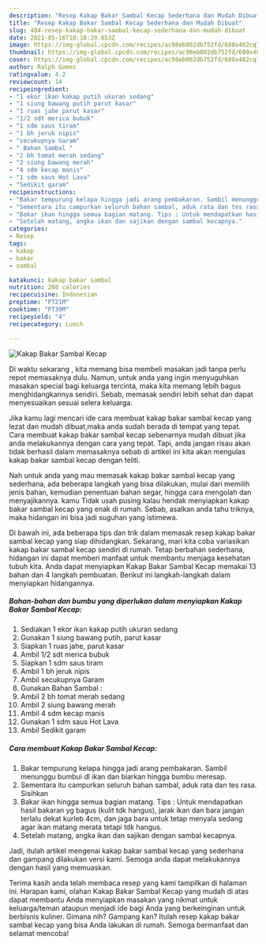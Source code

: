 ```yaml
---
description: "Resep Kakap Bakar Sambal Kecap Sederhana dan Mudah Dibuat"
title: "Resep Kakap Bakar Sambal Kecap Sederhana dan Mudah Dibuat"
slug: 404-resep-kakap-bakar-sambal-kecap-sederhana-dan-mudah-dibuat
date: 2021-05-16T10:18:29.653Z
image: https://img-global.cpcdn.com/recipes/ac98eb002db752fd/680x482cq70/kakap-bakar-sambal-kecap-foto-resep-utama.jpg
thumbnail: https://img-global.cpcdn.com/recipes/ac98eb002db752fd/680x482cq70/kakap-bakar-sambal-kecap-foto-resep-utama.jpg
cover: https://img-global.cpcdn.com/recipes/ac98eb002db752fd/680x482cq70/kakap-bakar-sambal-kecap-foto-resep-utama.jpg
author: Ralph Gomez
ratingvalue: 4.2
reviewcount: 14
recipeingredient:
- "1 ekor ikan kakap putih ukuran sedang"
- "1 siung bawang putih parut kasar"
- "1 ruas jahe parut kasar"
- "1/2 sdt merica bubuk"
- "1 sdm saus tiram"
- "1 bh jeruk nipis"
- "secukupnya Garam"
- " Bahan Sambal "
- "2 bh tomat merah sedang"
- "2 siung bawang merah"
- "4 sdm kecap manis"
- "1 sdm saus Hot Lava"
- "Sedikit garam"
recipeinstructions:
- "Bakar tempurung kelapa hingga jadi arang pembakaran. Sambil menunggu bumbui dl ikan dan biarkan hingga bumbu meresap."
- "Sementara itu campurkan seluruh bahan sambal, aduk rata dan tes rasa. Sisihkan"
- "Bakar ikan hingga semua bagian matang. Tips : Untuk mendapatkan hasil bakaran yg bagus (kulit tdk hangus), jarak ikan dan bara jangan terlalu dekat kurleb 4cm, dan jaga bara untuk tetap menyala sedang agar ikan matang merata tetapi tdk hangus."
- "Setelah matang, angka ikan dan sajikan dengan sambal kecapnya."
categories:
- Resep
tags:
- kakap
- bakar
- sambal

katakunci: kakap bakar sambal 
nutrition: 268 calories
recipecuisine: Indonesian
preptime: "PT21M"
cooktime: "PT39M"
recipeyield: "4"
recipecategory: Lunch

---
```



![Kakap Bakar Sambal Kecap](https://img-global.cpcdn.com/recipes/ac98eb002db752fd/680x482cq70/kakap-bakar-sambal-kecap-foto-resep-utama.jpg)

Di waktu  sekarang , kita memang bisa membeli masakan jadi tanpa perlu repot memasaknya dulu. Namun, untuk anda yang ingin menyuguhkan masakan special bagi keluarga tercinta, maka kita memang lebih bagus menghidangkannya sendiri. Sebab, memasak sendiri lebih sehat dan dapat menyesuaikan sesuai selera keluarga.

Jika kamu lagi mencari ide cara membuat kakap bakar sambal kecap yang lezat dan mudah dibuat,maka anda sudah berada di tempat yang tepat. Cara membuat kakap bakar sambal kecap  sebenarnya mudah dibuat jika anda melakukannya dengan cara yang tepat. Tapi, anda jangan risau akan tidak berhasil dalam memasaknya 
sebab di artikel ini kita akan mengulas kakap bakar sambal kecap dengan teliti.  



Nah untuk anda yang mau memasak kakap bakar sambal kecap yang sederhana, ada beberapa langkah yang bisa dilakukan, mulai dari memilih jenis bahan, kemudian penentuan bahan segar, hingga cara mengolah dan menyajikannya. kamu Tidak usah pusing kalau hendak menyiapkan kakap bakar sambal kecap yang enak di rumah. Sebab, asalkan anda  tahu triknya, maka hidangan ini bisa jadi suguhan yang istimewa.

Di bawah ini, ada beberapa tips dan trik dalam memasak resep kakap bakar sambal kecap yang siap dihidangkan. Sekarang, mari kita coba variasikan kakap bakar sambal kecap sendiri di rumah. Tetap berbahan sederhana, hidangan ini dapat memberi manfaat untuk membantu menjaga kesehatan tubuh kita. Anda dapat menyiapkan Kakap Bakar Sambal Kecap memakai 13 bahan dan 4 langkah pembuatan. Berikut ini langkah-langkah dalam menyiapkan hidangannya.

<!--inarticleads1-->

##### Bahan-bahan dan bumbu yang diperlukan dalam menyiapkan Kakap Bakar Sambal Kecap:

1. Sediakan 1 ekor ikan kakap putih ukuran sedang
1. Gunakan 1 siung bawang putih, parut kasar
1. Siapkan 1 ruas jahe, parut kasar
1. Ambil 1/2 sdt merica bubuk
1. Siapkan 1 sdm saus tiram
1. Ambil 1 bh jeruk nipis
1. Ambil secukupnya Garam
1. Gunakan  Bahan Sambal :
1. Ambil 2 bh tomat merah sedang
1. Ambil 2 siung bawang merah
1. Ambil 4 sdm kecap manis
1. Gunakan 1 sdm saus Hot Lava
1. Ambil Sedikit garam




<!--inarticleads2-->

##### Cara membuat Kakap Bakar Sambal Kecap:

1. Bakar tempurung kelapa hingga jadi arang pembakaran. Sambil menunggu bumbui dl ikan dan biarkan hingga bumbu meresap.
1. Sementara itu campurkan seluruh bahan sambal, aduk rata dan tes rasa. Sisihkan
1. Bakar ikan hingga semua bagian matang. Tips : Untuk mendapatkan hasil bakaran yg bagus (kulit tdk hangus), jarak ikan dan bara jangan terlalu dekat kurleb 4cm, dan jaga bara untuk tetap menyala sedang agar ikan matang merata tetapi tdk hangus.
1. Setelah matang, angka ikan dan sajikan dengan sambal kecapnya.




Jadi, itulah artikel mengenai  kakap bakar sambal kecap  yang sederhana dan gampang dilakukan versi kami. Semoga anda dapat melakukannya dengan hasil yang memuaskan. 

Terima kasih anda telah membaca resep yang kami tampilkan di halaman ini. Harapan kami, olahan  Kakap Bakar Sambal Kecap yang mudah di atas dapat membantu Anda menyiapkan masakan yang nikmat untuk keluarga/teman ataupun menjadi ide bagi Anda yang berkeinginan untuk berbisnis kuliner. Gimana nih? Gampang kan? Itulah resep kakap bakar sambal kecap yang bisa Anda lakukan di rumah. Semoga bermanfaat dan selamat mencoba!

